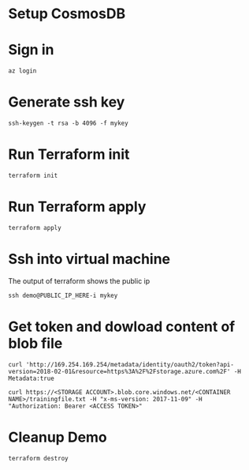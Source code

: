 # Setup CosmosDB

# Sign in
```
az login
```

# Generate ssh key
```
ssh-keygen -t rsa -b 4096 -f mykey
```
# Run Terraform init
```
terraform init
```

# Run Terraform apply
```
terraform apply
```

# Ssh into virtual machine
The output of terraform shows the public ip

```
ssh demo@PUBLIC_IP_HERE-i mykey
```

# Get token and dowload content of blob file

```
curl 'http://169.254.169.254/metadata/identity/oauth2/token?api-version=2018-02-01&resource=https%3A%2F%2Fstorage.azure.com%2F' -H Metadata:true
```

```
curl https://<STORAGE ACCOUNT>.blob.core.windows.net/<CONTAINER NAME>/trainingfile.txt -H "x-ms-version: 2017-11-09" -H "Authorization: Bearer <ACCESS TOKEN>"
```

# Cleanup Demo
```
terraform destroy
```
